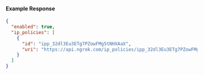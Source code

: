 <!-- Code generated for API Clients. DO NOT EDIT. -->

#### Example Response

```json
{
  "enabled": true,
  "ip_policies": [
    {
      "id": "ipp_32dl3Eu3ETg7PZowFMg5tNHXAaX",
      "uri": "https://api.ngrok.com/ip_policies/ipp_32dl3Eu3ETg7PZowFMg5tNHXAaX"
    }
  ]
}
```
